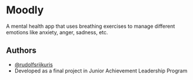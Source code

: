 
# Moodly

A mental health app that uses breathing exercises to manage different emotions like anxiety, anger, sadness, etc.


## Authors

- [@rudolfsrijkuris](https://www.github.com/rudolfsrijkuris)
- Developed as a final project in Junior Achievement Leadership Program

